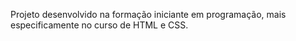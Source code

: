 Projeto desenvolvido na formação iniciante em programação, mais especificamente no curso de HTML e CSS.